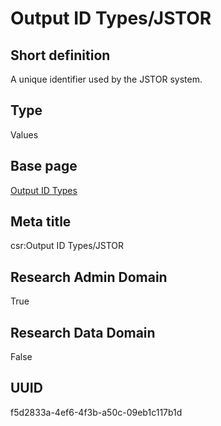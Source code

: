 # Output ID Types/JSTOR
## Short definition
A unique identifier used by the JSTOR system.
## Type
Values
## Base page
[Output ID Types](https://github.com/EuroCRIS/CASRAI-Dictionairies/blob/main/Objects/Output%20ID%20Types.md)
## Meta title
csr:Output ID Types/JSTOR
## Research Admin Domain
True
## Research Data Domain
False
## UUID
f5d2833a-4ef6-4f3b-a50c-09eb1c117b1d
